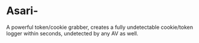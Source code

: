 # Asari-
A powerful token/cookie grabber, creates a fully undetectable cookie/token logger within seconds, undetected by any AV as well.
